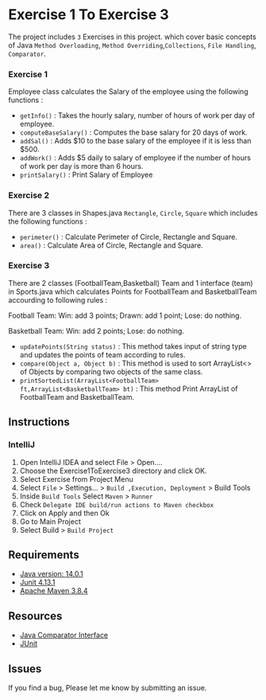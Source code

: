 # Exercise 1 To Exercise 3

The project includes `3` Exercises in this project. which cover basic concepts of Java `Method Overloading`, `Method Overriding`,`Collections`, `File Handling`, `Comparator`. 

### Exercise 1  
   Employee class calculates the Salary of the employee using the following functions :  
   - `getInfo()` : 
                  Takes the hourly salary, number of hours of work per day of employee.
   - `computeBaseSalary()` :
                  Computes the base salary for 20 days of work.
   - `addSal()` :
                  Adds $10 to the base salary of the employee if it is less than $500.
   - `addWork()` :
                  Adds $5 daily to salary of employee if the number of hours of work per day is more than 6 hours. 
   - `printSalary()` :
                  Print Salary of Employee
### Exercise 2
   There are 3 classes in Shapes.java `Rectangle`, `Circle`, `Square` which includes the following functions :
   - `perimeter()` :
                  Calculate Perimeter of Circle, Rectangle and Square.
   - `area()` :
                  Calculate Area of Circle, Rectangle and Square.

### Exercise 3
There are 2 classes (FootballTeam,Basketball) Team  and 1 interface (team) in Sports.java which calculates Points  for FootballTeam and BasketballTeam 
accourding to following rules :

Football Team: Win: add 3 points; Drawn: add 1 point; Lose: do nothing. 

Basketball Team: Win: add 2 points; Lose: do nothing. 

-  `updatePoints(String status)` :
            This method takes input of string type and updates the points of team according to rules.
- `compare(Object a, Object b)` :
            This method is used to sort ArrayList<> of Objects  by comparing two objects of the same class.
- `printSortedList(ArrayList<FootballTeam> ft,ArrayList<BasketballTeam> bt)` :
            This method Print ArrayList of FootballTeam and BasketballTeam.
                 
## Instructions

### IntelliJ

1. Open IntelliJ IDEA and select File > Open....
2. Choose the Exercise1ToExercise3 directory and click OK.
3. Select Exercise from Project Menu
4. Select `File` > Settings... > `Build ,Execution, Deployment` > Build Tools
5. Inside `Build Tools` Select `Maven` > `Runner`
6. Check `Delegate IDE build/run actions to Maven checkbox`
7. Click on Apply and then Ok
8. Go to Main Project 
9. Select Build > `Build Project`
   

## Requirements
- [Java version: 14.0.1](https://www.javatpoint.com/javafx-how-to-install-java)
- [Junit 4.13.1](https://www.jetbrains.com/help/idea/junit.html)
- [Apache Maven 3.8.4](https://www.javatpoint.com/how-to-install-maven)

## Resources
- [Java Comparator Interface](https://www.javatpoint.com/Comparator-interface-in-collection-framework)
- [JUnit](https://www.javatpoint.com/junit-tutorial)

## Issues
   If you find a bug, Please let me know by submitting an issue.
